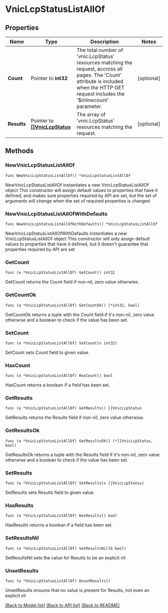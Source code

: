 # VnicLcpStatusListAllOf

## Properties

Name | Type | Description | Notes
------------ | ------------- | ------------- | -------------
**Count** | Pointer to **int32** | The total number of &#39;vnic.LcpStatus&#39; resources matching the request, accross all pages. The &#39;Count&#39; attribute is included when the HTTP GET request includes the &#39;$inlinecount&#39; parameter. | [optional] 
**Results** | Pointer to [**[]VnicLcpStatus**](VnicLcpStatus.md) | The array of &#39;vnic.LcpStatus&#39; resources matching the request. | [optional] 

## Methods

### NewVnicLcpStatusListAllOf

`func NewVnicLcpStatusListAllOf() *VnicLcpStatusListAllOf`

NewVnicLcpStatusListAllOf instantiates a new VnicLcpStatusListAllOf object
This constructor will assign default values to properties that have it defined,
and makes sure properties required by API are set, but the set of arguments
will change when the set of required properties is changed

### NewVnicLcpStatusListAllOfWithDefaults

`func NewVnicLcpStatusListAllOfWithDefaults() *VnicLcpStatusListAllOf`

NewVnicLcpStatusListAllOfWithDefaults instantiates a new VnicLcpStatusListAllOf object
This constructor will only assign default values to properties that have it defined,
but it doesn't guarantee that properties required by API are set

### GetCount

`func (o *VnicLcpStatusListAllOf) GetCount() int32`

GetCount returns the Count field if non-nil, zero value otherwise.

### GetCountOk

`func (o *VnicLcpStatusListAllOf) GetCountOk() (*int32, bool)`

GetCountOk returns a tuple with the Count field if it's non-nil, zero value otherwise
and a boolean to check if the value has been set.

### SetCount

`func (o *VnicLcpStatusListAllOf) SetCount(v int32)`

SetCount sets Count field to given value.

### HasCount

`func (o *VnicLcpStatusListAllOf) HasCount() bool`

HasCount returns a boolean if a field has been set.

### GetResults

`func (o *VnicLcpStatusListAllOf) GetResults() []VnicLcpStatus`

GetResults returns the Results field if non-nil, zero value otherwise.

### GetResultsOk

`func (o *VnicLcpStatusListAllOf) GetResultsOk() (*[]VnicLcpStatus, bool)`

GetResultsOk returns a tuple with the Results field if it's non-nil, zero value otherwise
and a boolean to check if the value has been set.

### SetResults

`func (o *VnicLcpStatusListAllOf) SetResults(v []VnicLcpStatus)`

SetResults sets Results field to given value.

### HasResults

`func (o *VnicLcpStatusListAllOf) HasResults() bool`

HasResults returns a boolean if a field has been set.

### SetResultsNil

`func (o *VnicLcpStatusListAllOf) SetResultsNil(b bool)`

 SetResultsNil sets the value for Results to be an explicit nil

### UnsetResults
`func (o *VnicLcpStatusListAllOf) UnsetResults()`

UnsetResults ensures that no value is present for Results, not even an explicit nil

[[Back to Model list]](../README.md#documentation-for-models) [[Back to API list]](../README.md#documentation-for-api-endpoints) [[Back to README]](../README.md)


